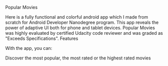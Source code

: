 Popular Movies

Here is a fully functional and colorful android app which I made from scratch for Android Developer Nanodegree program. This app reveals the power of adaptive UI both for phone and tablet devices.
Popular Movies was highly evaluated by certified Udacity code reviewer and was graded as "Exceeds Specifications".
Features

With the app, you can:

Discover the most popular, the most rated or the highest rated movies
